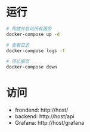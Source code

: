 

# 运行
```bash
# 构建并启动所有服务
docker-compose up -d

# 查看日志
docker-compose logs -f

# 停止服务
docker-compose down
```

# 访问

- frondend: http://host/
- backend: http://host/api
- Grafana: http://host/grafana
